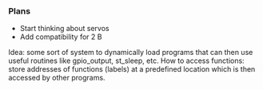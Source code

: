 ### Plans
* Start thinking about servos
* Add compatibility for 2 B


Idea: some sort of system to dynamically load programs that can then use useful
routines like gpio_output, st_sleep, etc.
How to access functions: store addresses of functions (labels) at a predefined
location which is then accessed by other programs.
